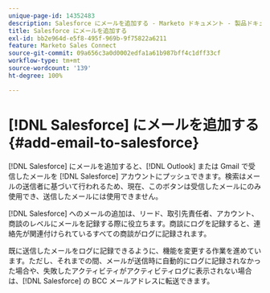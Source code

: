 ```yaml
---
unique-page-id: 14352483
description: Salesforce にメールを追加する - Marketo ドキュメント - 製品ドキュメント
title: Salesforce にメールを追加する
exl-id: bb2e964d-e5f8-495f-969b-9f75822a6211
feature: Marketo Sales Connect
source-git-commit: 09a656c3a0d0002edfa1a61b987bff4c1dff33cf
workflow-type: tm+mt
source-wordcount: '139'
ht-degree: 100%

---
```


# [!DNL Salesforce] にメールを追加する {#add-email-to-salesforce}

[!DNL Salesforce] にメールを追加すると、[!DNL Outlook] または Gmail で受信したメールを [!DNL Salesforce] アカウントにプッシュできます。検索はメールの送信者に基づいて行われるため、現在、このボタンは受信したメールにのみ使用でき、送信したメールには使用できません。

[!DNL Salesforce] へのメールの追加は、リード、取引先責任者、アカウント、商談のレベルにメールを記録する際に役立ちます。商談にログを記録すると、連絡先が関連付けられているすべての商談がログに記録されます。

既に送信したメールをログに記録できるように、機能を変更する作業を進めています。ただし、それまでの間、メールが送信時に自動的にログに記録されなかった場合や、失敗したアクティビティがアクティビティログに表示されない場合は、[!DNL Salesforce] の BCC メールアドレスに転送できます。
